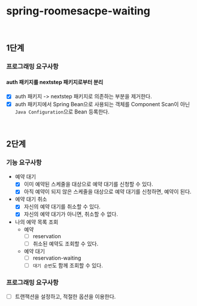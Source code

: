# spring-roomesacpe-waiting

<br/>

## 1단계
### 프로그래밍 요구사항
#### auth 패키지를 nextstep 패키지로부터 분리
- [x] auth 패키지 -> nextstep 패키지로 의존하는 부분을 제거한다.
- [x] auth 패키지에서 Spring Bean으로 사용되는 객체를 Component Scan이 아닌 `Java Configuration`으로 Bean 등록한다.

<br/>

## 2단계
### 기능 요구사항
- 예약 대기
  - [x] 이미 예약된 스케줄을 대상으로 예약 대기를 신청할 수 있다.
  - [x] 아직 예약이 되지 않은 스케줄을 대상으로 예약 대기를 신청하면, 예약이 된다.
- 예약 대기 취소
  - [x] 자신의 예약 대기를 취소할 수 있다.
  - [x] 자신의 예약 대기가 아니면, 취소할 수 없다.
- 나의 예약 목록 조회
  - 예약
    - [ ] reservation
    - [ ] 취소된 예약도 조회할 수 있다.
  - 예약 대기
    - [ ] reservation-waiting
    - [ ] `대기 순번`도 함께 조회할 수 있다.

### 프로그래밍 요구사항
- [ ] 트랜잭션을 설정하고, 적절한 옵션을 이용한다.
